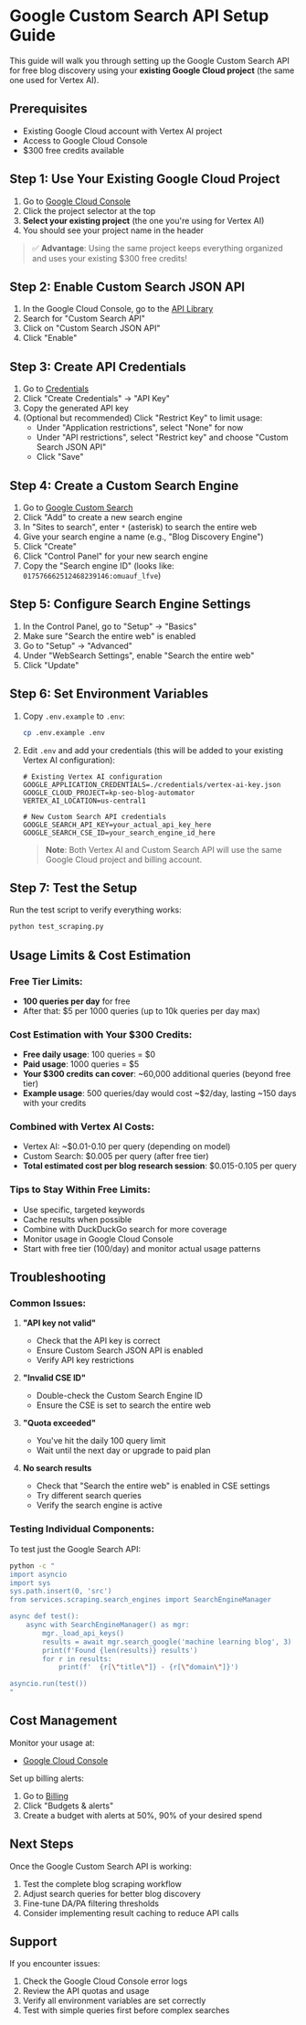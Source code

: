 # Google Custom Search API Setup Guide

This guide will walk you through setting up the Google Custom Search API for free blog discovery using your **existing Google Cloud project** (the same one used for Vertex AI).

## Prerequisites
- Existing Google Cloud account with Vertex AI project
- Access to Google Cloud Console
- $300 free credits available

## Step 1: Use Your Existing Google Cloud Project

1. Go to [Google Cloud Console](https://console.cloud.google.com/)
2. Click the project selector at the top
3. **Select your existing project** (the one you're using for Vertex AI)
4. You should see your project name in the header

> ✅ **Advantage**: Using the same project keeps everything organized and uses your existing $300 free credits!

## Step 2: Enable Custom Search JSON API

1. In the Google Cloud Console, go to the [API Library](https://console.cloud.google.com/apis/library)
2. Search for "Custom Search API"
3. Click on "Custom Search JSON API"
4. Click "Enable"

## Step 3: Create API Credentials

1. Go to [Credentials](https://console.cloud.google.com/apis/credentials)
2. Click "Create Credentials" → "API Key"
3. Copy the generated API key
4. (Optional but recommended) Click "Restrict Key" to limit usage:
   - Under "Application restrictions", select "None" for now
   - Under "API restrictions", select "Restrict key" and choose "Custom Search JSON API"
   - Click "Save"

## Step 4: Create a Custom Search Engine

1. Go to [Google Custom Search](https://cse.google.com/cse/)
2. Click "Add" to create a new search engine
3. In "Sites to search", enter `*` (asterisk) to search the entire web
4. Give your search engine a name (e.g., "Blog Discovery Engine")
5. Click "Create"
6. Click "Control Panel" for your new search engine
7. Copy the "Search engine ID" (looks like: `017576662512468239146:omuauf_lfve`)

## Step 5: Configure Search Engine Settings

1. In the Control Panel, go to "Setup" → "Basics"
2. Make sure "Search the entire web" is enabled
3. Go to "Setup" → "Advanced" 
4. Under "WebSearch Settings", enable "Search the entire web"
5. Click "Update"

## Step 6: Set Environment Variables

1. Copy `.env.example` to `.env`:
   ```bash
   cp .env.example .env
   ```

2. Edit `.env` and add your credentials (this will be added to your existing Vertex AI configuration):
   ```env
   # Existing Vertex AI configuration
   GOOGLE_APPLICATION_CREDENTIALS=./credentials/vertex-ai-key.json
   GOOGLE_CLOUD_PROJECT=kp-seo-blog-automator
   VERTEX_AI_LOCATION=us-central1
   
   # New Custom Search API credentials
   GOOGLE_SEARCH_API_KEY=your_actual_api_key_here
   GOOGLE_SEARCH_CSE_ID=your_search_engine_id_here
   ```

   > **Note**: Both Vertex AI and Custom Search API will use the same Google Cloud project and billing account.

## Step 7: Test the Setup

Run the test script to verify everything works:

```bash
python test_scraping.py
```

## Usage Limits & Cost Estimation

### Free Tier Limits:
- **100 queries per day** for free
- After that: $5 per 1000 queries (up to 10k queries per day max)

### Cost Estimation with Your $300 Credits:
- **Free daily usage**: 100 queries = $0
- **Paid usage**: 1000 queries = $5
- **Your $300 credits can cover**: ~60,000 additional queries (beyond free tier)
- **Example usage**: 500 queries/day would cost ~$2/day, lasting ~150 days with your credits

### Combined with Vertex AI Costs:
- Vertex AI: ~$0.01-0.10 per query (depending on model)
- Custom Search: $0.005 per query (after free tier)
- **Total estimated cost per blog research session**: $0.015-0.105 per query

### Tips to Stay Within Free Limits:
- Use specific, targeted keywords
- Cache results when possible
- Combine with DuckDuckGo search for more coverage
- Monitor usage in Google Cloud Console
- Start with free tier (100/day) and monitor actual usage patterns

## Troubleshooting

### Common Issues:

1. **"API key not valid"**
   - Check that the API key is correct
   - Ensure Custom Search JSON API is enabled
   - Verify API key restrictions

2. **"Invalid CSE ID"**
   - Double-check the Custom Search Engine ID
   - Ensure the CSE is set to search the entire web

3. **"Quota exceeded"**
   - You've hit the daily 100 query limit
   - Wait until the next day or upgrade to paid plan

4. **No search results**
   - Check that "Search the entire web" is enabled in CSE settings
   - Try different search queries
   - Verify the search engine is active

### Testing Individual Components:

To test just the Google Search API:
```bash
python -c "
import asyncio
import sys
sys.path.insert(0, 'src')
from services.scraping.search_engines import SearchEngineManager

async def test():
    async with SearchEngineManager() as mgr:
        mgr._load_api_keys()
        results = await mgr.search_google('machine learning blog', 3)
        print(f'Found {len(results)} results')
        for r in results:
            print(f'  {r[\"title\"]} - {r[\"domain\"]}')

asyncio.run(test())
"
```

## Cost Management

Monitor your usage at:
- [Google Cloud Console](https://console.cloud.google.com/apis/api/customsearch.googleapis.com/quotas)

Set up billing alerts:
1. Go to [Billing](https://console.cloud.google.com/billing)
2. Click "Budgets & alerts"  
3. Create a budget with alerts at 50%, 90% of your desired spend

## Next Steps

Once the Google Custom Search API is working:
1. Test the complete blog scraping workflow
2. Adjust search queries for better blog discovery
3. Fine-tune DA/PA filtering thresholds
4. Consider implementing result caching to reduce API calls

## Support

If you encounter issues:
1. Check the Google Cloud Console error logs
2. Review the API quotas and usage
3. Verify all environment variables are set correctly
4. Test with simple queries first before complex searches

